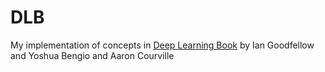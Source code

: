 # DLB
My implementation of concepts in [Deep Learning Book](https://www.deeplearningbook.org/) by Ian Goodfellow and Yoshua Bengio and Aaron Courville
